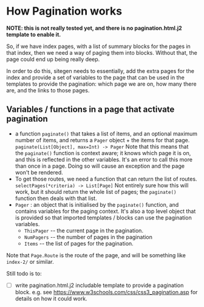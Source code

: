 # How Pagination works

**NOTE: this is not really tested yet, and there is no pagination.html.j2
template to enable it.**

So, if we have index pages, with a list of summary blocks for the pages in that
index, then we need a way of paging them into blocks.  Without that, the page
could end up being really deep.

In order to do this, sitegen needs to essentially, add the extra pages for the
index and provide a set of variables to the page that can be used in the
templates to provide the pagination: which page we are on, how many there are,
and the links to those pages.

## Variables / functions in a page that activate pagination

* a function `paginate()` that takes a list of items, and an optional maximum
  number of items, and returns a `Pager` object + the items for that page.
  `paginate(List[Object], max=Int) -> Pager`
  Note that this means that the `paginate()` function is context aware; it knows
  which page it is on, and this is reflected in the other variables.
  It's an error to call this more than once in a page.  Doing so will cause an
  exception and the page won't be rendered.
* To get those routes, we need a function that can return the list of routes.
  `selectPages(*criteria) -> List[Page]`
  Not entirely sure how this will work, but it should return the whole list of
  pages; the `paginate()` function then deals with that list.
* `Pager` : an object that is initialised by the `paginate()` function, and
  contains variables for the paging context.  It's also a top level object that
  is provided so that imported templates / blocks can use the pagination
  variables.
  * `ThisPager` -- the current page in the pagination.
  * `NumPagers` -- the number of pages in the pagination
  * `Items` -- the list of pages for the pagination.

Note that `Page.Route` is the route of the page, and will be something like
`index-2/` or similar.

Still todo is to:

 - [ ] write pagination.html.j2 includable template to provide a pagination
       block.  e.g. see https://www.w3schools.com/css/css3_pagination.asp for
       details on how it could work.
